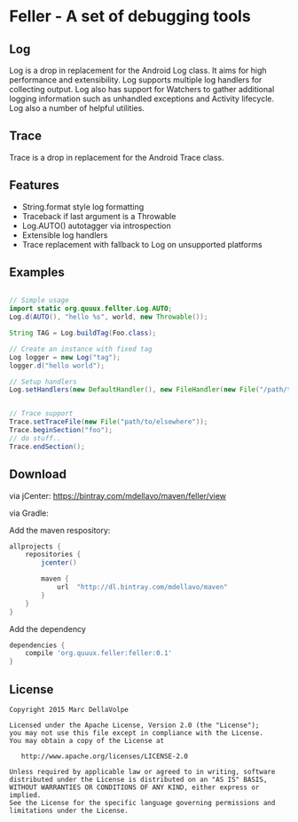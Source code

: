 Feller - A set of debugging tools
=================================

Log
---

Log is a drop in replacement for the Android Log class. It aims for high performance and extensibility.
Log supports multiple log handlers for collecting output.  Log also has support for Watchers to
gather additional logging information such as unhandled exceptions and Activity lifecycle. Log also
a number of helpful utilities.

Trace
-----

Trace is a drop in replacement for the Android Trace class.

Features
--------

- String.format style log formatting
- Traceback if last argument is a Throwable
- Log.AUTO() autotagger via introspection
- Extensible log handlers
- Trace replacement with fallback to Log on unsupported platforms

Examples
--------

```java

// Simple usage
import static org.quuux.fellter.Log.AUTO;
Log.d(AUTO(), "hello %s", world, new Throwable());

String TAG = Log.buildTag(Foo.class);

// Create an instance with fixed tag
Log logger = new Log("tag");
logger.d("hello world");

// Setup handlers
Log.setHandlers(new DefaultHandler(), new FileHandler(new File("/path/to/somewhere")));


// Trace support
Trace.setTraceFile(new File("path/to/elsewhere"));
Trace.beginSection("foo");
// do stuff..
Trace.endSection();
```

Download
--------

via jCenter: https://bintray.com/mdellavo/maven/feller/view

via Gradle:

Add the maven respository:
```gradle
allprojects {
    repositories {
        jcenter()

        maven {
            url  "http://dl.bintray.com/mdellavo/maven"
        }
    }
}
```

Add the dependency
```gradle
dependencies {
    compile 'org.quuux.feller:feller:0.1'
}

```

License
-------

    Copyright 2015 Marc DellaVolpe

    Licensed under the Apache License, Version 2.0 (the "License");
    you may not use this file except in compliance with the License.
    You may obtain a copy of the License at

       http://www.apache.org/licenses/LICENSE-2.0

    Unless required by applicable law or agreed to in writing, software
    distributed under the License is distributed on an "AS IS" BASIS,
    WITHOUT WARRANTIES OR CONDITIONS OF ANY KIND, either express or implied.
    See the License for the specific language governing permissions and
    limitations under the License.